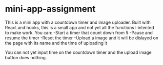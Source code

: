 # mini-app-assignment
This is a mini app with a countdown timer and image uploader.
Built with React and hooks, this is a small app and not yet all the functions I intented to make work.
You can: 
-Start a timer that count down from 5
-Pause and resume the timer
-Reset the timer
-Upload a image and it will be dislayed on the page with its name and the time of uploading it

You can not yet input time on the countdown timer and the upload image button does nothing.